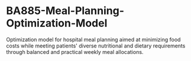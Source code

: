 # BA885-Meal-Planning-Optimization-Model
Optimization model for hospital meal planning aimed at minimizing food costs while meeting patients' diverse nutritional and dietary requirements through balanced and practical weekly meal allocations.

